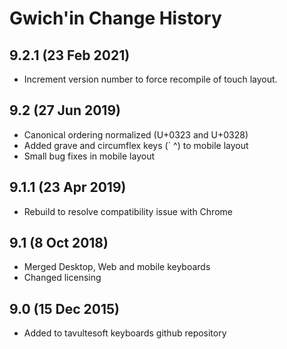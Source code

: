 Gwich'in Change History
============================

9.2.1 (23 Feb 2021)
----------------
* Increment version number to force recompile of touch layout.

9.2 (27 Jun 2019)
----------------
* Canonical ordering normalized (U+0323 and U+0328)
* Added grave and circumflex keys (` ^) to mobile layout
* Small bug fixes in mobile layout

9.1.1 (23 Apr 2019)
-------------------
* Rebuild to resolve compatibility issue with Chrome

9.1 (8 Oct 2018)
-----------------
* Merged Desktop, Web and mobile keyboards
* Changed licensing

9.0 (15 Dec 2015)
-----------------

* Added to tavultesoft keyboards github repository
